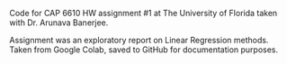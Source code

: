 Code for CAP 6610 HW assignment #1 at The University of Florida taken with Dr. Arunava Banerjee.

Assignment was an exploratory report on Linear Regression methods. Taken from Google Colab, saved to GitHub for documentation purposes.
